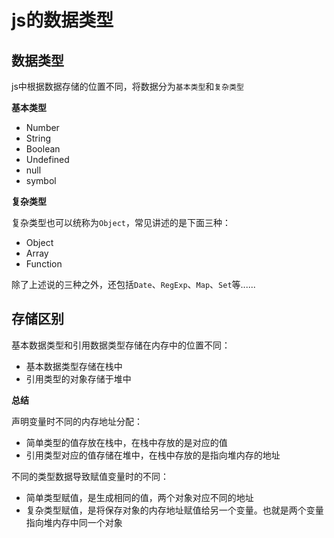 # js的数据类型



## 数据类型

js中根据数据存储的位置不同，将数据分为`基本类型`和`复杂类型`

**基本类型**

- Number
- String
- Boolean
- Undefined
- null
- symbol



**复杂类型**

复杂类型也可以统称为`Object`，常见讲述的是下面三种：

- Object
- Array
- Function

除了上述说的三种之外，还包括`Date`、`RegExp`、`Map`、`Set`等......



## 存储区别

基本数据类型和引用数据类型存储在内存中的位置不同：

- 基本数据类型存储在栈中
- 引用类型的对象存储于堆中

**总结**

声明变量时不同的内存地址分配：

- 简单类型的值存放在栈中，在栈中存放的是对应的值
- 引用类型对应的值存储在堆中，在栈中存放的是指向堆内存的地址

不同的类型数据导致赋值变量时的不同：

- 简单类型赋值，是生成相同的值，两个对象对应不同的地址
- 复杂类型赋值，是将保存对象的内存地址赋值给另一个变量。也就是两个变量指向堆内存中同一个对象
